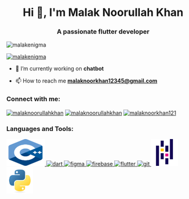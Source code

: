    <h1 align="center">                Hi 👋, I'm Malak Noorullah Khan</h1>
 <h3 align="center">                 A passionate flutter developer</h3>
<p align="left">                      <img src="https://komarev.com/ghpvc/?username=malakenigma&label=Profile%20views&color=0e75b6&style=flat" alt="malakenigma" /> </p>

<p align="left">                      <a href="https://github.com/ryo-ma/github-profile-trophy"><img src="https://github-profile-trophy.vercel.app/?username=malakenigma" alt="malakenigma" /></a> </p>

- 🔭 I’m currently working on **chatbot**

- 📫 How to reach me **malaknoorkhan12345@gmail.com**

<h3 align="left">                       Connect with me:</h3>
<p align="left">
                   <a href="https://kaggle.com/malaknoorullahkhan" target="blank"><img align="center" src="https://raw.githubusercontent.com/rahuldkjain/github-profile-readme-generator/master/src/images/icons/Social/kaggle.svg" alt="malaknoorullahkhan" height="50" width="60" /></a>
<a href="https://fb.com/malakkhan6577" target="blank"><img align="center" src="https://raw.githubusercontent.com/rahuldkjain/github-profile-readme-generator/master/src/images/icons/Social/facebook.svg" alt="malaknoorullahkhan" height="50" width="60" /></a>
<a href="https://www.hackerrank.com/malaknoorkhan121" target="blank"><img align="center" src="https://raw.githubusercontent.com/rahuldkjain/github-profile-readme-generator/master/src/images/icons/Social/hackerrank.svg" alt="malaknoorkhan121" height="50" width="60" /></a>
</p>

<h3 align="left">Languages and Tools:</h3>
<p align="left"> <a href="https://www.w3schools.com/cpp/" target="_blank" rel="noreferrer"> <img src="https://raw.githubusercontent.com/devicons/devicon/master/icons/cplusplus/cplusplus-original.svg" alt="cplusplus" width="100" height="70"/> </a> <a href="https://dart.dev" target="_blank" rel="noreferrer"> <img src="https://www.vectorlogo.zone/logos/dartlang/dartlang-icon.svg" alt="dart" width="70" height="70"/> </a> <a href="https://www.figma.com/" target="_blank" rel="noreferrer"> <img src="https://www.vectorlogo.zone/logos/figma/figma-icon.svg" alt="figma" width="70" height="70"/> </a> <a href="https://firebase.google.com/" target="_blank" rel="noreferrer"> <img src="https://www.vectorlogo.zone/logos/firebase/firebase-icon.svg" alt="firebase" width="70" height="70"/> </a> <a href="https://flutter.dev" target="_blank" rel="noreferrer"> <img src="https://www.vectorlogo.zone/logos/flutterio/flutterio-icon.svg" alt="flutter" width="70" height="70"/> </a> <a href="https://git-scm.com/" target="_blank" rel="noreferrer"> <img src="https://www.vectorlogo.zone/logos/git-scm/git-scm-icon.svg" alt="git" width="70" height="70"/> </a>  <a href="https://pandas.pydata.org/" target="_blank" rel="noreferrer"> <img src="https://raw.githubusercontent.com/devicons/devicon/2ae2a900d2f041da66e950e4d48052658d850630/icons/pandas/pandas-original.svg" alt="pandas" width="70" height="70"/> </a> <a href="https://www.python.org" target="_blank" rel="noreferrer"> <img src="https://raw.githubusercontent.com/devicons/devicon/master/icons/python/python-original.svg" alt="python" width="70" height="70"/> </a>  </p>



